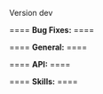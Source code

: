 Version dev

==== **Bug Fixes:** ====


==== **General:** ====


==== **API:** ====


==== **Skills:** ====
